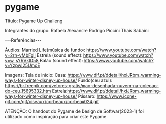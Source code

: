 # pygame

Título: Pygame Up Challeng

Integrantes do grupo:
Rafaela Alexandre
Rodrigo Piccini
Thais Sabaini 



---Referências---

Áudios:
Married Life(música de fundo): https://www.youtube.com/watch?v=2rn-vMbFglI
Estrela (sound effect): https://www.youtube.com/watch?v=w_sYRVklQ58
Balão (sound effect): https://www.youtube.com/watch?v=YzpwI25UmoE 


Imagens:
Tela de início: 
Casa: https://www.dlf.pt/ddetail/hxiJRbm_warming-ways-for-winter-disney-up-house/
Fundo(ceu azul): https://br.freepik.com/vetores-gratis/mao-desenhada-nuvem-na-colecao-do-ceu_15695332.htm
Estrela:https://www.dlf.pt/ddetail/hxiJRbm_warming-ways-for-winter-disney-up-house/ 
Pássaro: https://www.icone-gif.com/gif/oiseaux/corbeaux/corbeau024.gif

ATENÇÃO:
O handout do Pygame de Design de Softwar(2023-1) foi utilizado como inspiração para criar este Pygame.






